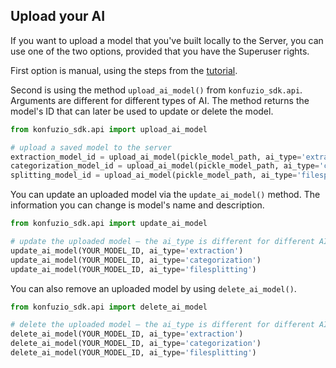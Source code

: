 ## Upload your AI

If you want to upload a model that you've built locally to the Server, you can use one of the two options, provided 
that you have the Superuser rights.

First option is manual, using the steps from the [tutorial](https://help.konfuzio.com/tutorials/migrate-trained-ai-to-an-new-project-to-annotate-documents-faster/index.html#upload-extraction-or-category-ai-to-target-instance).

Second is using the method `upload_ai_model()` from `konfuzio_sdk.api`. Arguments are different for different types of 
AI. The method returns the model's ID that can later be used to update or delete the model.

```python
from konfuzio_sdk.api import upload_ai_model

# upload a saved model to the server
extraction_model_id = upload_ai_model(pickle_model_path, ai_type='extraction', category_id=YOUR_CATEGORY_ID)
categorization_model_id = upload_ai_model(pickle_model_path, ai_type='categorization', project_id=YOUR_PROJECT_ID)
splitting_model_id = upload_ai_model(pickle_model_path, ai_type='filesplitting', project_id=YOUR_PROJECT_ID)
```

You can update an uploaded model via the `update_ai_model()` method. The information you can change is model's name and 
description.

```python
from konfuzio_sdk.api import update_ai_model

# update the uploaded model – the ai_type is different for different AIs
update_ai_model(YOUR_MODEL_ID, ai_type='extraction')
update_ai_model(YOUR_MODEL_ID, ai_type='categorization')
update_ai_model(YOUR_MODEL_ID, ai_type='filesplitting')
```

You can also remove an uploaded model by using `delete_ai_model()`.

```python
from konfuzio_sdk.api import delete_ai_model

# delete the uploaded model – the ai_type is different for different AIs
delete_ai_model(YOUR_MODEL_ID, ai_type='extraction')
delete_ai_model(YOUR_MODEL_ID, ai_type='categorization')
delete_ai_model(YOUR_MODEL_ID, ai_type='filesplitting')
```